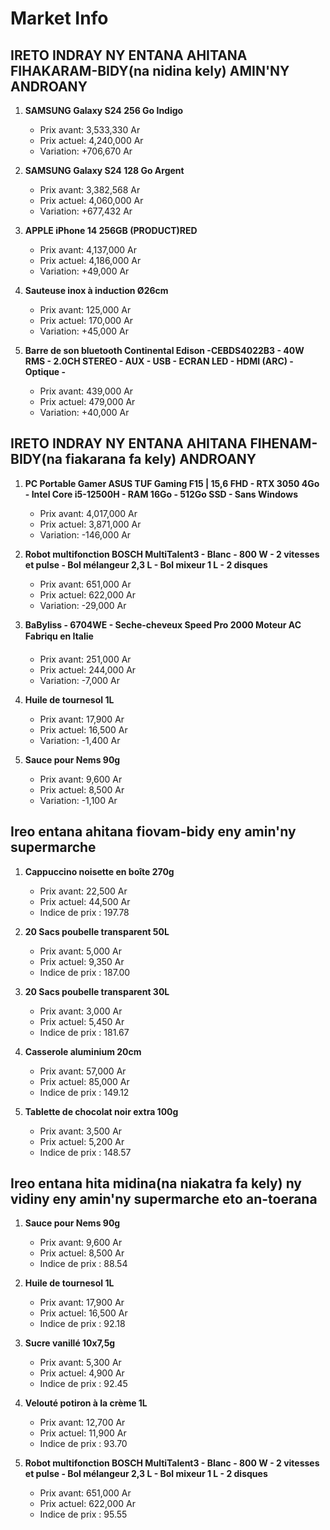 # Market Info

## IRETO INDRAY NY ENTANA AHITANA FIHAKARAM-BIDY(na nidina kely) AMIN'NY ANDROANY

1. **SAMSUNG Galaxy S24 256 Go Indigo**
   - Prix avant: 3,533,330 Ar
   - Prix actuel: 4,240,000 Ar
   - Variation: +706,670 Ar

2. **SAMSUNG Galaxy S24 128 Go Argent**
   - Prix avant: 3,382,568 Ar
   - Prix actuel: 4,060,000 Ar
   - Variation: +677,432 Ar

3. **APPLE iPhone 14 256GB (PRODUCT)RED**
   - Prix avant: 4,137,000 Ar
   - Prix actuel: 4,186,000 Ar
   - Variation: +49,000 Ar

4. **Sauteuse inox à induction Ø26cm**
   - Prix avant: 125,000 Ar
   - Prix actuel: 170,000 Ar
   - Variation: +45,000 Ar

5. **Barre de son bluetooth Continental Edison -CEBDS4022B3 - 40W RMS - 2.0CH STEREO - AUX - USB - ECRAN LED - HDMI (ARC) - Optique -**
   - Prix avant: 439,000 Ar
   - Prix actuel: 479,000 Ar
   - Variation: +40,000 Ar

## IRETO INDRAY NY ENTANA AHITANA FIHENAM-BIDY(na fiakarana fa kely) ANDROANY

1. **PC Portable Gamer ASUS TUF Gaming F15 | 15,6 FHD - RTX 3050 4Go - Intel Core i5-12500H - RAM 16Go - 512Go SSD - Sans Windows**
   - Prix avant: 4,017,000 Ar
   - Prix actuel: 3,871,000 Ar
   - Variation: -146,000 Ar

2. **Robot multifonction BOSCH MultiTalent3 - Blanc - 800 W - 2 vitesses et pulse - Bol mélangeur 2,3 L - Bol mixeur 1 L - 2 disques**
   - Prix avant: 651,000 Ar
   - Prix actuel: 622,000 Ar
   - Variation: -29,000 Ar

3. **BaByliss  - 6704WE - Seche-cheveux Speed Pro 2000 Moteur AC Fabriqu en Italie**
   - Prix avant: 251,000 Ar
   - Prix actuel: 244,000 Ar
   - Variation: -7,000 Ar

4. **Huile de tournesol 1L**
   - Prix avant: 17,900 Ar
   - Prix actuel: 16,500 Ar
   - Variation: -1,400 Ar

5. **Sauce pour Nems 90g**
   - Prix avant: 9,600 Ar
   - Prix actuel: 8,500 Ar
   - Variation: -1,100 Ar

## Ireo entana ahitana fiovam-bidy eny amin'ny supermarche

1. **Cappuccino noisette en boîte 270g**
   - Prix avant: 22,500 Ar
   - Prix actuel: 44,500 Ar
   - Indice de prix : 197.78

2. **20 Sacs poubelle transparent 50L**
   - Prix avant: 5,000 Ar
   - Prix actuel: 9,350 Ar
   - Indice de prix : 187.00

3. **20 Sacs poubelle transparent 30L**
   - Prix avant: 3,000 Ar
   - Prix actuel: 5,450 Ar
   - Indice de prix : 181.67

4. **Casserole aluminium 20cm**
   - Prix avant: 57,000 Ar
   - Prix actuel: 85,000 Ar
   - Indice de prix : 149.12

5. **Tablette de chocolat noir extra 100g**
   - Prix avant: 3,500 Ar
   - Prix actuel: 5,200 Ar
   - Indice de prix : 148.57

## Ireo entana hita midina(na niakatra fa kely) ny vidiny eny amin'ny supermarche eto an-toerana

1. **Sauce pour Nems 90g**
   - Prix avant: 9,600 Ar
   - Prix actuel: 8,500 Ar
   - Indice de prix : 88.54

2. **Huile de tournesol 1L**
   - Prix avant: 17,900 Ar
   - Prix actuel: 16,500 Ar
   - Indice de prix : 92.18

3. **Sucre vanillé 10x7,5g**
   - Prix avant: 5,300 Ar
   - Prix actuel: 4,900 Ar
   - Indice de prix : 92.45

4. **Velouté potiron à la crème 1L**
   - Prix avant: 12,700 Ar
   - Prix actuel: 11,900 Ar
   - Indice de prix : 93.70

5. **Robot multifonction BOSCH MultiTalent3 - Blanc - 800 W - 2 vitesses et pulse - Bol mélangeur 2,3 L - Bol mixeur 1 L - 2 disques**
   - Prix avant: 651,000 Ar
   - Prix actuel: 622,000 Ar
   - Indice de prix : 95.55


